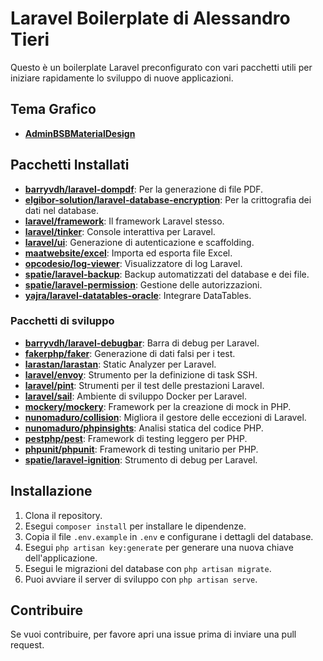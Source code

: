 # Laravel Boilerplate di Alessandro Tieri

Questo è un boilerplate Laravel preconfigurato con vari pacchetti utili per iniziare rapidamente lo sviluppo di nuove applicazioni.

## Tema Grafico

- **[AdminBSBMaterialDesign](https://github.com/gurayyarar/AdminBSBMaterialDesign)**

## Pacchetti Installati

- **[barryvdh/laravel-dompdf](https://github.com/barryvdh/laravel-dompdf)**: Per la generazione di file PDF.
- **[elgibor-solution/laravel-database-encryption](https://github.com/elgibor-solution/laravel-database-encryption)**: Per la crittografia dei dati nel database.
- **[laravel/framework](https://github.com/laravel/framework)**: Il framework Laravel stesso.
- **[laravel/tinker](https://github.com/laravel/tinker)**: Console interattiva per Laravel.
- **[laravel/ui](https://github.com/laravel/ui)**: Generazione di autenticazione e scaffolding.
- **[maatwebsite/excel](https://github.com/maatwebsite/Laravel-Excel)**: Importa ed esporta file Excel.
- **[opcodesio/log-viewer](https://github.com/opcodes-io/laravel-log-viewer)**: Visualizzatore di log Laravel.
- **[spatie/laravel-backup](https://github.com/spatie/laravel-backup)**: Backup automatizzati del database e dei file.
- **[spatie/laravel-permission](https://github.com/spatie/laravel-permission)**: Gestione delle autorizzazioni.
- **[yajra/laravel-datatables-oracle](https://github.com/yajra/laravel-datatables)**: Integrare DataTables.

### Pacchetti di sviluppo

- **[barryvdh/laravel-debugbar](https://github.com/barryvdh/laravel-debugbar)**: Barra di debug per Laravel.
- **[fakerphp/faker](https://github.com/fakerphp/faker)**: Generazione di dati falsi per i test.
- **[larastan/larastan](https://github.com/nunomaduro/larastan)**: Static Analyzer per Laravel.
- **[laravel/envoy](https://github.com/laravel/envoy)**: Strumento per la definizione di task SSH.
- **[laravel/pint](https://github.com/laravel/pint)**: Strumenti per il test delle prestazioni Laravel.
- **[laravel/sail](https://github.com/laravel/sail)**: Ambiente di sviluppo Docker per Laravel.
- **[mockery/mockery](https://github.com/mockery/mockery)**: Framework per la creazione di mock in PHP.
- **[nunomaduro/collision](https://github.com/nunomaduro/collision)**: Migliora il gestore delle eccezioni di Laravel.
- **[nunomaduro/phpinsights](https://github.com/nunomaduro/phpinsights)**: Analisi statica del codice PHP.
- **[pestphp/pest](https://github.com/pestphp/pest)**: Framework di testing leggero per PHP.
- **[phpunit/phpunit](https://github.com/sebastianbergmann/phpunit)**: Framework di testing unitario per PHP.
- **[spatie/laravel-ignition](https://github.com/spatie/laravel-ignition)**: Strumento di debug per Laravel.

## Installazione

1. Clona il repository.
2. Esegui `composer install` per installare le dipendenze.
3. Copia il file `.env.example` in `.env` e configurane i dettagli del database.
4. Esegui `php artisan key:generate` per generare una nuova chiave dell'applicazione.
5. Esegui le migrazioni del database con `php artisan migrate`.
6. Puoi avviare il server di sviluppo con `php artisan serve`.

## Contribuire

Se vuoi contribuire, per favore apri una issue prima di inviare una pull request.
